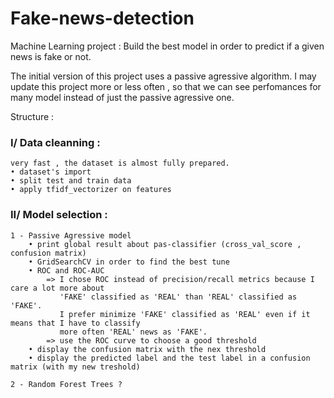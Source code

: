 # Fake-news-detection
 Machine Learning project : Build the best model in order to predict if a given news is fake or not.
 
The initial version of this project uses a passive agressive algorithm.
I may update this project more or less often , so that we can see perfomances for many model instead of just the passive agressive one.


Structure : 

### I/ Data cleanning :

    very fast , the dataset is almost fully prepared.
    • dataset's import
    • split test and train data
    • apply tfidf_vectorizer on features

### II/ Model selection :

    1 - Passive Agressive model
        • print global result about pas-classifier (cross_val_score , confusion matrix)
        • GridSearchCV in order to find the best tune
        • ROC and ROC-AUC 
            => I chose ROC instead of precision/recall metrics because I care a lot more about 
               'FAKE' classified as 'REAL' than 'REAL' classified as 'FAKE'.
               I prefer minimize 'FAKE' classified as 'REAL' even if it means that I have to classify 
               more often 'REAL' news as 'FAKE'.
            => use the ROC curve to choose a good threshold
        • display the confusion matrix with the nex threshold
        • display the predicted label and the test label in a confusion matrix (with my new treshold)

    2 - Random Forest Trees ?
 
